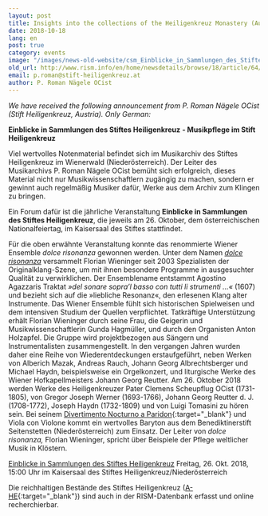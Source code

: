 ```yaml
---
layout: post
title: Insights into the collections of the Heiligenkreuz Monastery (Austria)
date: 2018-10-18
lang: en
post: true
category: events
image: "/images/news-old-website/csm_Einblicke_in_Sammlungen_des_Stiftes_Heiligenkreuz_Illusion_2d2ffe6052.jpg"
old_url: http://www.rism.info/en/home/newsdetails/browse/18/article/64/insights-into-the-collections-of-the-heiligenkreuz-monastery-austria.html
email: p.roman@stift-heiligenkreuz.at
author: P. Roman Nägele OCist
---
```


_We have received the following announcement from P. Roman Nägele OCist (Stift Heiligenkreuz, Austria). Only German:_

**Einblicke in Sammlungen des Stiftes Heiligenkreuz**  **- Musikpflege im Stift Heiligenkreuz**

Viel wertvolles Notenmaterial befindet sich im Musikarchiv des Stiftes Heiligenkreuz im Wienerwald (Niederösterreich). Der Leiter des Musikarchivs P. Roman Nägele OCist bemüht sich erfolgreich, dieses Material nicht nur Musikwissenschaftlern zugängig zu machen, sondern er gewinnt auch regelmäßig Musiker dafür, Werke aus dem Archiv zum Klingen zu bringen.

Ein Forum dafür ist die jährliche Veranstaltung **Einblicke in Sammlungen des Stiftes Heiligenkreuz**, die jeweils am 26. Oktober, dem österreichischen Nationalfeiertag, im Kaisersaal des Stiftes stattfindet.

Für die oben erwähnte Veranstaltung konnte das renommierte Wiener Ensemble _dolce risonanza_ gewonnen werden. Unter dem Namen [_dolce risonanza_](https://www.dolcerisonanza.at/ensemble/) versammelt Florian Wieninger seit 2003 Spezialisten der Originalklang-Szene, um mit ihnen besondere Programme in ausgesuchter Qualität zu verwirklichen. Der Ensemblename entstammt Agostino Agazzaris Traktat _»del sonare sopra’l basso con tutti li strumenti …«_ (1607) und bezieht sich auf die »liebliche Resonanz«, den erlesenen Klang alter Instrumente. Das Wiener Ensemble fühlt sich historischen Spielweisen und dem intensiven Studium der Quellen verpflichtet. Tatkräftige Unterstützung erhält Florian Wieninger durch seine Frau, die Geigerin und Musikwissenschaftlerin Gunda Hagmüller, und durch den Organisten Anton Holzapfel. Die Gruppe wird projektbezogen aus Sängern und Instrumentalisten zusammengestellt. In den vergangen Jahren wurden daher eine Reihe von Wiederentdeckungen erstaufgeführt, neben Werken von Alberich Mazak, Andreas Rauch, Johann Georg Albrechtsberger und Michael Haydn, beispielsweise ein Orgelkonzert, und liturgische Werke des Wiener Hofkapellmeisters Johann Georg Reutter. Am 26. Oktober 2018 werden Werke des Heiligenkreuzer Pater Clemens Scheupflug OCist (1731-1805), von Gregor Joseph Werner (1693-1766), Johann Georg Reutter d. J. (1708-1772), Joseph Haydn (1732-1809) und von Luigi Tomasini zu hören sein. Bei seinem [Divertimento Nocturno a Paridon](https://opac.rism.info/search?id=600090616&View=rism&Language=en){:target="_blank"} und Viola con Violone kommt ein wertvolles Baryton aus dem Benediktinerstift Seitenstetten (Niederösterreich) zum Einsatz. Der Leiter von _dolce risonanza,_ Florian Wieninger, spricht über Beispiele der Pflege weltlicher Musik in Klöstern.

[Einblicke in Sammlungen des Stiftes Heiligenkreuz](/resources-old-website/news/Einblicke_in_Sammlungen_-_Einladung.pdf)
Freitag, 26. Okt. 2018, 15:00 Uhr im Kaisersaal des Stiftes Heiligenkreuz/Niederösterreich


Die reichhaltigen Bestände des Stiftes Heiligenkreuz ([A-HE](https://opac.rism.info/search?View=rism&siglum=A-HE&Language=en){:target="_blank"}) sind auch in der RISM-Datenbank erfasst und online recherchierbar.
